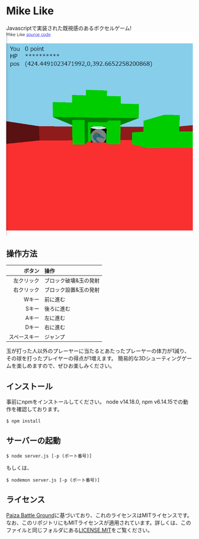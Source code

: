 # Mike Like
Javascriptで実装された既視感のあるボクセルゲーム!
![プレイ風景のスクリーンショット](screen_shots/sc0.PNG)
## 操作方法
|ボタン|操作|
|--:|:--|
|左クリック| ブロック破壊&玉の発射|
|右クリック| ブロック設置&玉の発射|
|Wキー| 前に進む|
|Sキー| 後ろに進む|
|Aキー| 左に進む|
|Dキー| 右に進む|
|スペースキー| ジャンプ|
玉が打った人以外のプレーヤーに当たるとあたったプレーヤーの体力が1減り、その球を打ったプレイヤーの得点が1増えます。
簡易的な3Dシューティングゲームを楽しめますので、ぜひお楽しみください。

## インストール
事前にnpmをインストールしてください。
node v14.18.0, npm v6.14.15での動作を確認しております。
```
$ npm install
```

## サーバーの起動
```
$ node server.js [-p (ポート番号)]
```
もしくは、
```
$ nodemon server.js [-p (ポート番号)]
```
## ライセンス
[Paiza Battle Ground](https://github.com/yoshiokatsuneo/paiza-battle-ground)に基づいており、これのライセンスはMITライセンスです。なお、このリポジトリにもMITライセンスが適用されています。詳しくは、このファイルと同じフォルダにある[LICENSE.MIT](LICENSE.MIT)をご覧ください。
